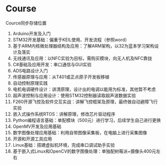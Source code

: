 # Course
Cource同步存储位置


1. Arduino开发及入门
2. STM32开发基础：偏重于KEIL使用、开发流程（参照word）
3. 基于ARM内核微处理器结构及应用：了解ARM架构，以32为蓝本学习架构设计及落实
4. 无线通讯及应用：以NFC实验为目标，需购买模块，向无人机及NFC靠拢
5. C#基础及应用开发：串口通信与GUI实验  
6. ADS电路设计入门
7. 传感器原理与应用：从T401或正点原子开发板移植
8. 自动控制原理实践
9. 电机电调硬件设计：讲清原理，设计出的电调以能用为标准，其他暂不考虑
10. 超声波控制与应用设计：使用STM32控制器读取超声波数据实验
11. F260开源飞控及软件交互实战：讲解飞控框架及原理，最终做自动避障飞行实验
12. 嵌入式操作系统RTOS：讲解原理，修改芯片驱动程序
13. Python编程语言基础：单配模块（500元）进行学习，后续学生自己进行更换
14. OpenMV开发及应用基础
15. 数字图像处理应用基础：利用自带图像采集板，在电脑上进行采集图像
16. 开源和开源工具应用
17. Linux基础：搭建虚拟机环境，完成串口调试助手实验
18. 基于嵌入式Linux和OpenCV的数字图像处理：单独配树莓派+摄像头400元左右

